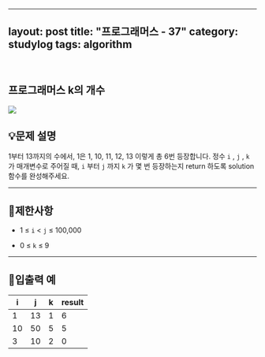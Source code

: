 ﻿
---
layout: post
title: "프로그래머스 - 37"
category: studylog
tags: algorithm
---

<br>

## 프로그래머스 k의 개수


![](https://velog.velcdn.com/images/dlsdud9098/post/e1464da6-734f-4172-a5d3-8df73b71a328/image.png)
## 💡문제 설명
1부터 13까지의 수에서, 1은 1, 10, 11, 12, 13 이렇게 총 6번 등장합니다. 정수 ```i```
, ```j```
, ```k```
가 매개변수로 주어질 때, ```i```
부터 ```j```
까지 ```k```
가 몇 번 등장하는지 return 하도록 solution 함수를 완성해주세요.


---




## 🚫제한사항


* 1 ≤ ```i```
 &lt; ```j```
 ≤ 100,000




* 0 ≤ ```k```
 ≤ 9




---




## 🔢입출력 예




<table><thead><tr><th>i</th><th>j</th><th>k</th><th>result</th></tr></thead><tbody><tr><td>1</td><td>13</td><td>1</td><td>6</td></tr><tr><td>10</td><td>50</td><td>5</td><td>5</td></tr><tr><td>3</td><td>10</td><td>2</td><td>0</td></tr></tbody>
